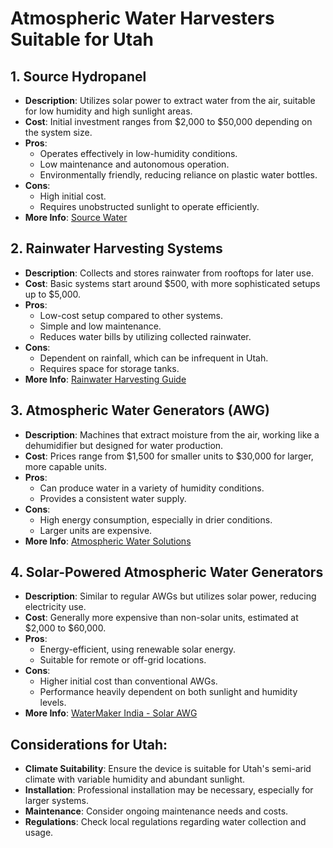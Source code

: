 # Atmospheric Water Harvesters Suitable for Utah

## 1. Source Hydropanel
- **Description**: Utilizes solar power to extract water from the air, suitable for low humidity and high sunlight areas.
- **Cost**: Initial investment ranges from $2,000 to $50,000 depending on the system size.
- **Pros**:
  - Operates effectively in low-humidity conditions.
  - Low maintenance and autonomous operation.
  - Environmentally friendly, reducing reliance on plastic water bottles.
- **Cons**:
  - High initial cost.
  - Requires unobstructed sunlight to operate efficiently.
- **More Info**: [Source Water](https://www.source.co)

## 2. Rainwater Harvesting Systems
- **Description**: Collects and stores rainwater from rooftops for later use.
- **Cost**: Basic systems start around $500, with more sophisticated setups up to $5,000.
- **Pros**:
  - Low-cost setup compared to other systems.
  - Simple and low maintenance.
  - Reduces water bills by utilizing collected rainwater.
- **Cons**:
  - Dependent on rainfall, which can be infrequent in Utah.
  - Requires space for storage tanks.
- **More Info**: [Rainwater Harvesting Guide](https://www.epa.gov/watersense/rainwater-harvesting)

## 3. Atmospheric Water Generators (AWG)
- **Description**: Machines that extract moisture from the air, working like a dehumidifier but designed for water production.
- **Cost**: Prices range from $1,500 for smaller units to $30,000 for larger, more capable units.
- **Pros**:
  - Can produce water in a variety of humidity conditions.
  - Provides a consistent water supply.
- **Cons**:
  - High energy consumption, especially in drier conditions.
  - Larger units are expensive.
- **More Info**: [Atmospheric Water Solutions](http://www.atmosphericwatersolutions.com)

## 4. Solar-Powered Atmospheric Water Generators
- **Description**: Similar to regular AWGs but utilizes solar power, reducing electricity use.
- **Cost**: Generally more expensive than non-solar units, estimated at $2,000 to $60,000.
- **Pros**:
  - Energy-efficient, using renewable solar energy.
  - Suitable for remote or off-grid locations.
- **Cons**:
  - Higher initial cost than conventional AWGs.
  - Performance heavily dependent on both sunlight and humidity levels.
- **More Info**: [WaterMaker India - Solar AWG](https://www.watermakerindia.com/solar.html)

## Considerations for Utah:
- **Climate Suitability**: Ensure the device is suitable for Utah's semi-arid climate with variable humidity and abundant sunlight.
- **Installation**: Professional installation may be necessary, especially for larger systems.
- **Maintenance**: Consider ongoing maintenance needs and costs.
- **Regulations**: Check local regulations regarding water collection and usage.

